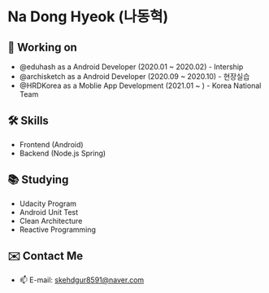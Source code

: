 # Na Dong Hyeok (나동혁)

## 🔭 Working on

- @eduhash as a Android Developer (2020.01 ~ 2020.02) - Intership
- @archisketch as a Android Developer (2020.09 ~ 2020.10) - 현장실습
- @HRDKorea as a Moblie App Development (2021.01 ~ ) - Korea National Team

## 🛠 Skills

- Frontend (Android)
- Backend (Node.js Spring)

## 📚 Studying

- Udacity Program
- Android Unit Test
- Clean Architecture
- Reactive Programming

## ✉️ Contact Me

- 📫 E-mail: skehdgur8591@naver.com
